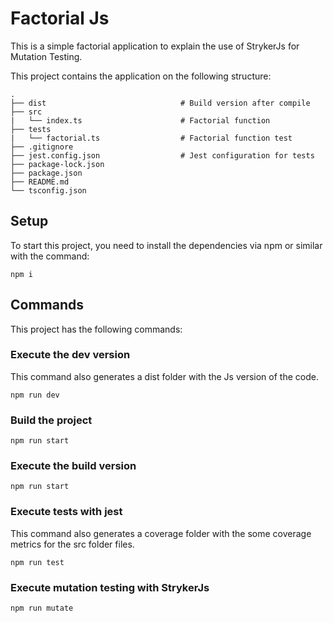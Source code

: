 # Factorial Js

This is a simple factorial application to explain the use of StrykerJs for Mutation Testing.

This project contains the application on the following structure:

    .
    ├── dist                              # Build version after compile
    ├── src
    |   └── index.ts                      # Factorial function
    ├── tests
    |   └── factorial.ts                  # Factorial function test
    ├── .gitignore
    ├── jest.config.json                  # Jest configuration for tests
    ├── package-lock.json
    ├── package.json
    ├── README.md
    └── tsconfig.json

## Setup

To start this project, you need to install the dependencies via npm or similar with the command:

```console
npm i
```

## Commands

This project has the following commands:

### Execute the dev version

This command also generates a dist folder with the Js version of the code.

```console
npm run dev
```

### Build the project

```console
npm run start
```

### Execute the build version

```console
npm run start
```

### Execute tests with jest

This command also generates a coverage folder with the some coverage metrics for the src folder files.

```console
npm run test
```

### Execute mutation testing with StrykerJs

```console
npm run mutate
```
